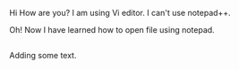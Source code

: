 Hi How are you?
I am using Vi editor.
I can't use notepad++.

Oh! Now I have learned how to open file using notepad.
##
Adding some text.